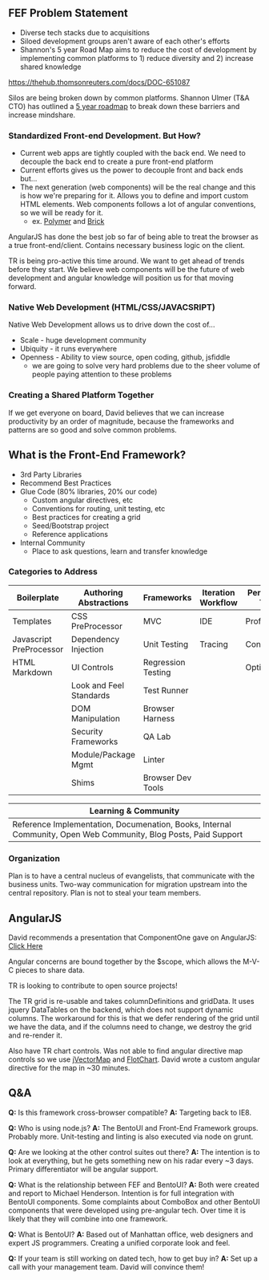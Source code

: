 ## FEF Problem Statement
* Diverse tech stacks due to acquisitions
* Siloed development groups aren't aware of each other's efforts
* Shannon's 5 year Road Map aims to reduce the cost of development by implementing common platforms to 1) reduce diversity and 2) increase shared knowledge

https://thehub.thomsonreuters.com/docs/DOC-651087

Silos are being broken down by common platforms. Shannon Ulmer (T&A CTO) has outlined a [5 year roadmap](https://thehub.thomsonreuters.com/people/0066043/blog/2014/04/23/webcast-recording--trtas-5-year-technology-strategy-presentation) to break down these barriers and increase mindshare.

### Standardized Front-end Development. But How?

* Current web apps are tightly coupled with the back end. We need to decouple the back end to create a pure front-end platform
* Current efforts gives us the power to decouple front and back ends but...
* The next generation (web components) will be the real change and this is how we're preparing for it. Allows you to define and import custom HTML elements. Web components follows a lot of angular conventions, so we will be ready for it.
	* ex. [Polymer](http://www.polymer-project.org/?repost) and [Brick](https://hacks.mozilla.org/2013/08/introducing-brick-minimal-markup-web-components-for-faster-app-development/)

AngularJS has done the best job so far of being able to treat the browser as a true front-end/client. Contains necessary business logic on the client. 

TR is being pro-active this time around. We want to get ahead of trends before they start. We believe web components will be the future of web development and angular knowledge will position us for that moving forward. 

### Native Web Development (HTML/CSS/JAVACSRIPT)

Native Web Development allows us to drive down the cost of...

* Scale - huge development community
* Ubiquity - it runs everywhere
* Openness - Ability to view source, open coding, github, jsfiddle
	* we are going to solve very hard problems due to the sheer volume of people paying attention to these problems

### Creating a Shared Platform Together

If we get everyone on board, David believes that we can increase productivity by an order of magnitude, because the frameworks and patterns are so good and solve common problems. 

## What is the Front-End Framework?

* 3rd Party Libraries
* Recommend Best Practices
* Glue Code (80% libraries, 20% our code)
	* Custom angular directives, etc
	* Conventions for routing, unit testing, etc
	* Best practices for creating a grid
	* Seed/Bootstrap project
	* Reference applications
* Internal Community
	* Place to ask questions, learn and transfer knowledge

### Categories to Address

Boilerplate | Authoring Abstractions | Frameworks | Iteration Workflow | Performance Tuning | Build & Optimization | Deploy
----|----|----|----|----|----|---|
Templates | CSS PreProcessor | MVC | IDE | Profiling | Minifiers | VCS
| Javascript PreProcessor | Dependency Injection | Unit Testing | Tracing | Concatenation | Deployment Tools
| HTML Markdown | UI Controls | Regression Testing | | Optimizers | |
| | Look and Feel Standards | Test Runner | | |
| | DOM Manipulation | Browser Harness | | |
| | Security Frameworks | QA Lab | | |
| | Module/Package Mgmt | Linter | | |
| | Shims | Browser Dev Tools | | |

Learning & Community |
---------------|
Reference Implementation, Documenation, Books, Internal Community, Open Web Community, Blog Posts, Paid Support |

### Organization

Plan is to have a central nucleus of evangelists, that communicate with the business units. Two-way communication for migration upstream into the central repository. Plan is not to steal your team members.

## AngularJS

David recommends a presentation that ComponentOne gave on AngularJS: [Click Here](https://tlr.webex.com/tlr/lsr.php?RCID=cb8378cc805432176906749913df4682)

Angular concerns are bound together by the $scope, which allows the M-V-C pieces to share data. 

TR is looking to contribute to open source projects!

The TR grid is re-usable and takes columnDefinitions and gridData. It uses jquery DataTables on the backend, which does not support dynamic columns. The workaround for this is that we defer rendering of the grid until we have the data, and if the columns need to change, we destroy the grid and re-render it. 

Also have TR chart controls. Was not able to find angular directive map controls so we use [jVectorMap](http://jvectormap.com/) and [FlotChart](http://www.flotcharts.org/). David wrote a custom angular directive for the map in ~30 minutes. 

## Q&A

**Q:** Is this framework cross-browser compatible? **A:** Targeting back to IE8. 

**Q:** Who is using node.js? **A:** The BentoUI and Front-End Framework groups. Probably more. Unit-testing and linting is also executed via node on grunt. 

**Q:** Are we looking at the other control suites out there? **A:** The intention is to look at everything, but he gets something new on his radar every ~3 days. Primary differentiator will be angular support.

**Q:** What is the relationship between FEF and BentoUI? **A:** Both were created and report to Michael Henderson. Intention is for full integration with BentoUI components. Some complaints about ComboBox and other BentoUI components that were developed using pre-angular tech. Over time it is likely that they will combine into one framework. 

**Q:** What is BentoUI? **A:** Based out of Manhattan office, web designers and expert JS programmers. Creating a unified corporate look and feel. 

**Q:** If your team is still working on dated tech, how to get buy in? **A:** Set up a call with your management team. David will convince them!